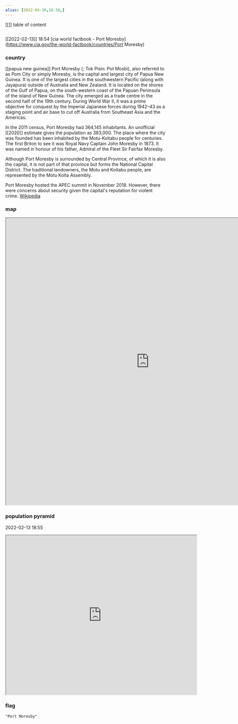 ```yaml
---
alias: [2022-04-30,18:30,]
---
```

[[]]
table of content
```toc
```
[[2022-02-13]] 18:54
[cia world factbook - Port Moresby](https://www.cia.gov/the-world-factbook/countries/Port Moresby)
### country
[[papua new guinea]]
Port Moresby (; Tok Pisin: Pot Mosbi), also referred to as Pom City or simply Moresby, is the capital and largest city of Papua New Guinea. It is one of the largest cities in the southwestern Pacific (along with Jayapura) outside of Australia and New Zealand. It is located on the shores of the Gulf of Papua, on the south-western coast of the Papuan Peninsula of the island of New Guinea. The city emerged as a trade centre in the second half of the 19th century. During World War II, it was a prime objective for conquest by the Imperial Japanese forces during 1942–43 as a staging point and air base to cut off Australia from Southeast Asia and the Americas.

In the 2011 census, Port Moresby had 364,145 inhabitants. An unofficial [[2020]] estimate gives the population as 383,000. The place where the city was founded has been inhabited by the Motu-Koitabu people for centuries. The first Briton to see it was Royal Navy Captain John Moresby in 1873. It was named in honour of his father, Admiral of the Fleet Sir Fairfax Moresby.

Although Port Moresby is surrounded by Central Province, of which it is also the capital, it is not part of that province but forms the National Capital District. The traditional landowners, the Motu and Koitabu people, are represented by the Motu Koita Assembly.

Port Moresby hosted the APEC summit in November 2018. However, there were concerns about security given the capital's reputation for violent crime.
[Wikipedia](https://en.wikipedia.org/wiki/Port%20Moresby)
### map
<iframe src="https://duckduckgo.com/?t=ffab&q=Port Moresby&ia=web&iaxm=about" width="900" height="900" ></iframe>

### population pyramid

2022-02-13 18:55

<iframe src="https://www.populationpyramid.net/Port Moresby/2019/" width="600" height="500" ></iframe>

### flag

```query
"Port Moresby"
```